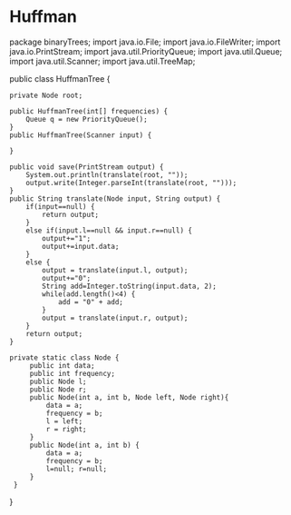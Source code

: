# Huffman
package binaryTrees;
import java.io.File;
import java.io.FileWriter;
import java.io.PrintStream;
import java.util.PriorityQueue;
import java.util.Queue;
import java.util.Scanner;
import java.util.TreeMap;


public class HuffmanTree {

	private Node root;
	
	public HuffmanTree(int[] frequencies) {
		Queue q = new PriorityQueue();
	}
	public HuffmanTree(Scanner input) {
		
	}

	public void save(PrintStream output) {
		System.out.println(translate(root, ""));
		output.write(Integer.parseInt(translate(root, "")));
	}
	public String translate(Node input, String output) {
		if(input==null) {
			return output;
		}
		else if(input.l==null && input.r==null) {
			output+="1";
			output+=input.data;
		}
		else {
			output = translate(input.l, output);
			output+="0";
			String add=Integer.toString(input.data, 2);
			while(add.length()<4) {
				add = "0" + add;
			}
			output = translate(input.r, output);
		}
		return output;
	}
	
	private static class Node {
		 public int data;
		 public int frequency;
		 public Node l;
		 public Node r;
		 public Node(int a, int b, Node left, Node right){
			 data = a;
			 frequency = b;
			 l = left;
			 r = right;
		 }
		 public Node(int a, int b) {
			 data = a;
			 frequency = b;
			 l=null; r=null;
		 }
	 }
}

